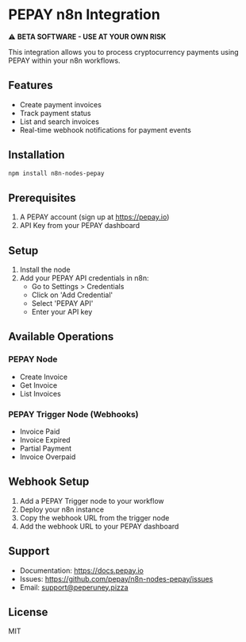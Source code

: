 
# PEPAY n8n Integration

⚠️ **BETA SOFTWARE - USE AT YOUR OWN RISK**

This integration allows you to process cryptocurrency payments using PEPAY within your n8n workflows.

## Features

- Create payment invoices
- Track payment status
- List and search invoices
- Real-time webhook notifications for payment events

## Installation

```bash
npm install n8n-nodes-pepay
```

## Prerequisites

1. A PEPAY account (sign up at https://pepay.io)
2. API Key from your PEPAY dashboard

## Setup

1. Install the node
2. Add your PEPAY API credentials in n8n:
   - Go to Settings > Credentials
   - Click on 'Add Credential'
   - Select 'PEPAY API'
   - Enter your API key

## Available Operations

### PEPAY Node
- Create Invoice
- Get Invoice
- List Invoices

### PEPAY Trigger Node (Webhooks)
- Invoice Paid
- Invoice Expired
- Partial Payment
- Invoice Overpaid

## Webhook Setup

1. Add a PEPAY Trigger node to your workflow
2. Deploy your n8n instance
3. Copy the webhook URL from the trigger node
4. Add the webhook URL to your PEPAY dashboard

## Support

- Documentation: https://docs.pepay.io
- Issues: https://github.com/pepay/n8n-nodes-pepay/issues
- Email: support@peperuney.pizza

## License

MIT
